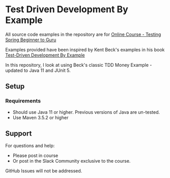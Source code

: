 # Test Driven Development By Example

All source code examples in the repository are for [Online Course - Testing Spring Beginner to Guru](https://www.udemy.com/testing-spring-boot-beginner-to-guru/?couponCode=GITHUB_REPO)

Examples provided have been inspired by Kent Beck's examples in his book [Test-Driven Development By Example](https://amzn.to/2DTP58p)

In this repository, I look at using Beck's classic TDD Money Example - updated to Java 11 and JUnit 5. 

## Setup
### Requirements
* Should use Java 11 or higher. Previous versions of Java are un-tested.
* Use Maven 3.5.2 or higher

## Support
For questions and help:
* Please post in course
* Or post in the Slack Community exclusive to the course.

GitHub Issues will not be addressed.
